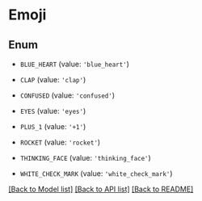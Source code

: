 # Emoji


## Enum

* `BLUE_HEART` (value: `'blue_heart'`)

* `CLAP` (value: `'clap'`)

* `CONFUSED` (value: `'confused'`)

* `EYES` (value: `'eyes'`)

* `PLUS_1` (value: `'+1'`)

* `ROCKET` (value: `'rocket'`)

* `THINKING_FACE` (value: `'thinking_face'`)

* `WHITE_CHECK_MARK` (value: `'white_check_mark'`)

[[Back to Model list]](../README.md#documentation-for-models) [[Back to API list]](../README.md#documentation-for-api-endpoints) [[Back to README]](../README.md)


